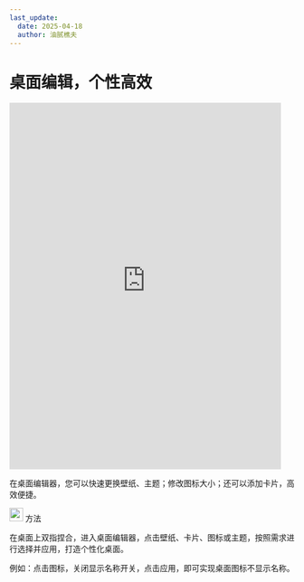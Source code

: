 ```yaml
---
last_update:
  date: 2025-04-18
  author: 油腻樵夫
---
```


# 桌面编辑，个性高效

<iframe src="https://tips-p01-drcn.dbankcdn.cn/MODEL/EMUI/C00B030/resource/card/202512031Znvtc/zh-cn/image/video/20005692_f002_HomeScreen.mp4" scrolling="no" border="0" frameborder="no" framespacing="0" allowfullscreen="true" width="480" height="648"> </iframe>


在桌面编辑器，您可以快速更换壁纸、主题；修改图标大小；还可以添加卡片，高效便捷。

<img src="https://tips-p01-drcn.dbankcdn.cn/MODEL/EMUI/C00B030/resource/card/202503041becsx/zh-cn/image/common/buttons/fig_method.png" width="24" height="24"/> 方法

在桌面上双指捏合，进入桌面编辑器，点击壁纸、卡片、图标或主题，按照需求进行选择并应用，打造个性化桌面。

例如：点击图标，关闭显示名称开关，点击应用，即可实现桌面图标不显示名称。
